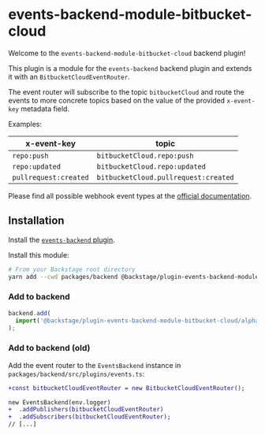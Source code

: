 # events-backend-module-bitbucket-cloud

Welcome to the `events-backend-module-bitbucket-cloud` backend plugin!

This plugin is a module for the `events-backend` backend plugin
and extends it with an `BitbucketCloudEventRouter`.

The event router will subscribe to the topic `bitbucketCloud`
and route the events to more concrete topics based on the value
of the provided `x-event-key` metadata field.

Examples:

| x-event-key           | topic                                |
| --------------------- | ------------------------------------ |
| `repo:push`           | `bitbucketCloud.repo:push`           |
| `repo:updated`        | `bitbucketCloud.repo:updated`        |
| `pullrequest:created` | `bitbucketCloud.pullrequest:created` |

Please find all possible webhook event types at the
[official documentation](https://support.atlassian.com/bitbucket-cloud/docs/event-payloads/).

## Installation

Install the [`events-backend` plugin](../events-backend/README.md).

Install this module:

```bash
# From your Backstage root directory
yarn add --cwd packages/backend @backstage/plugin-events-backend-module-bitbucket-cloud
```

### Add to backend

```ts title="packages/backend/src/index.ts"
backend.add(
  import('@backstage/plugin-events-backend-module-bitbucket-cloud/alpha'),
);
```

### Add to backend (old)

Add the event router to the `EventsBackend` instance in `packages/backend/src/plugins/events.ts`:

```diff
+const bitbucketCloudEventRouter = new BitbucketCloudEventRouter();

new EventsBackend(env.logger)
+  .addPublishers(bitbucketCloudEventRouter)
+  .addSubscribers(bitbucketCloudEventRouter);
// [...]
```
